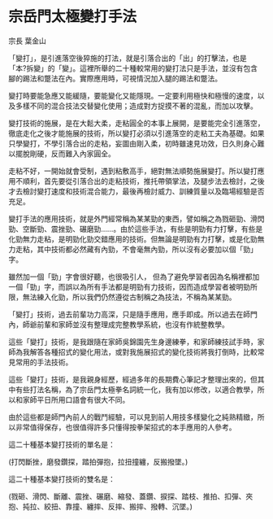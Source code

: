 # 宗岳門太極變打手法

宗長
葉金山

 「變打」，是引進落空後猝施的打法，就是引落合出的「出」的打擊法，也是「本?拆變」的「變」。這裡所舉的二十種較常用的變打法只是手法，並沒有包含腳的踢法和蹩法在內。實際應用時，可視情況加入腿的踢法和蹩法。

 變打時要能急應又能緩隨，要能變化又能隱現。一定要利用極快和極慢的速度，以及多樣不同的混合技法交替變化使用；造成對方捉摸不著的混亂，而加以攻擊。

 變打技術的施展，是在大鬆大柔，走粘圓全的本事上展開，是要能完全引進落空，徹底走化之後才能施展的技術，所以變打必須以引進落空的走粘工夫為基礎。如果只學變打，不學引落合出的走粘，妄圖由剛入柔，初時雖速見功效，日久則身心難以擺脫剛硬，反而難入內家圓全。

 走粘不好，一開始就會受制，遇到粘敷高手，絕對無法順勢施展變打。所以變打應用不順利，首先要從引落合出的走粘技術，推托帶領掌法，及腿步法去檢討，之後才去檢討變打速度和技術混合能力，最後再檢討威力、訓練質量以及臨場經驗是否充足。

 變打手法的應用技術，就是外門經常稱為某某勁的東西，譬如稱之為戮砸勁、滑閃勁、空斷勁、震挫勁、碾磨勁……。由於這些手法，有些是明勁有力打擊，有些是化勁無力走粘，是明勁化勁交錯應用的技術。但無論是明勁有力打擊，或是化勁無力走粘，其中技術都必然藏有內勁，不會毫無內勁，所以沒有必要加以個「勁」字。

雖然加一個「勁」字會很好聽，也很吸引人， 但為了避免學習者因為名稱裡都加一個「勁」字，而誤以為所有手法都是明勁有力技術，因而造成學習者被明勁所限，無法練入化勁，所以我們仍然遵從古制稱之為技法，不稱為某某勁。

「變打」技術，過去前輩功力高深，只是隨手應用，應手即成。所以過去在師門內，師爺前輩和家師並沒有整理成完整教學系統，也沒有作統整教學。

這些「變打」技術，是我跟隨在家師吳錦園先生身邊練拳，和家師練技試手時，家師為我解答各種招式的變化用法，或對我施展招式的變化技術將我打倒時，比較常見常用的手法技術。

這些「變打」技術，是我親身經歷，經過多年的長期費心筆記才整理出來的，但其中有些打法名稱，為了宗岳門太極拳名詞統一化，我有加以修改，以適合教學，所以和家師平日所用口語會有很大不同。

由於這些都是師門內前人的戰鬥經驗，可以見到前人用技多樣變化之純熟精緻，所以非常值得保存，也很值得許多只懂得按拳架招式的本手應用的人參考。

這二十種基本變打技術的單名是：

 (打閃斷挫，磨發鑽探，踏拍彈抱，拉扭撞纏，反搬撥墜。)

這二十種基本變打技術的雙名是：

(戮砸、滑閃、斷離、震挫、碾磨、縮發、蓋鑽、捩探、踏枝、推拍、扣彈、夾抱、扽拉、絞扭、靠撞、纏摔、反摔、搬摔、撥轉、沉墜。)